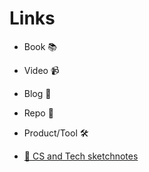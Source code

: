 # Links
- Book 📚
- Video 📹
- Blog 📝
- Repo 🐙
- Product/Tool 🛠️

- [🐙 CS and Tech sketchnotes ](https://github.com/girliemac/a-picture-is-worth-a-1000-words)